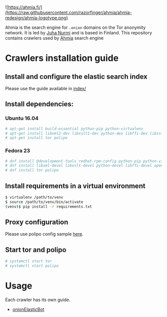 ![https://ahmia.fi/](https://raw.githubusercontent.com/razorfinger/ahmia/ahmia-redesign/ahmia-logotype.png)

Ahmia is the search engine for `.onion` domains on the Tor anonymity
network. It is led by [Juha Nurmi](//github.com/juhanurmi) and is based
in Finland. This repository contains crawlers used by [Ahmia](https://github.com/ahmia) search engine

# Crawlers installation guide

## Install and configure the elastic search index
Please use the guide available in [index/](https://github.com/iriahi/ahmia-crawler/tree/master/index)

## Install dependencies:

### Ubuntu 16.04
```sh
# apt-get install build-essential python-pip python-virtualenv
# apt-get install libxml2-dev libxslt1-dev python-dev libffi-dev libssl-dev
# apt-get install tor polipo
```

### Fedora 23
```sh
# dnf install @development-tools redhat-rpm-config python-pip python-virtualenv
# dnf install libxml-devel libxslt-devel python-devel libffi-devel openssl-devel
# dnf install tor polipo
```

## Install requirements in a virtual environment

```sh
$ virtualenv /path/to/venv
$ source /path/to/venv/bin/activate
(venv)$ pip install -r requirements.txt
```

## Proxy configuration

Please use polipo config sample [here](https://github.com/iriahi/ahmia-crawler/blob/master/conf/polipo/config).

## Start tor and polipo
```sh
# systemctl start tor
# systemctl start polipo
```

# Usage
Each crawler has its own guide.
- [onionElasticBot](https://github.com/iriahi/ahmia-crawler/tree/master/onionElasticBot)


